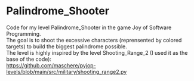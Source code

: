 # Palindrome_Shooter
Code for my level Palindrome_Shooter in the game Joy of Software Programming. <br>
The goal is to shoot the excessive characters (reprensented by colored targets) to build the biggest palindrome possible. <br>
The level is highly inspired by the level Shooting_Range_2 (I used it as the base of the code): <br>
https://github.com/maschere/pyjop-levels/blob/main/src/military/shooting_range2.py 
